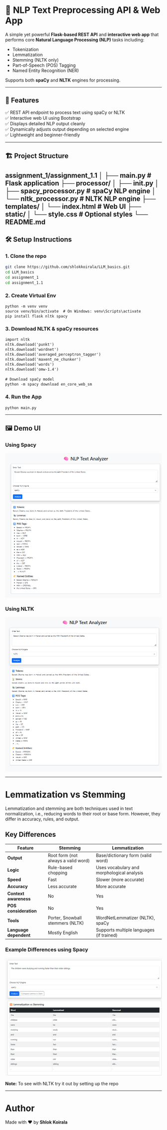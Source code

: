 # 🧠 NLP Text Preprocessing API & Web App

A simple yet powerful **Flask-based REST API** and **interactive web app** that performs core **Natural Language Processing (NLP)** tasks including:

- Tokenization
- Lemmatization
- Stemming (NLTK only)
- Part-of-Speech (POS) Tagging
- Named Entity Recognition (NER)

Supports both **spaCy** and **NLTK** engines for processing.

---

## 🚀 Features

✅ REST API endpoint to process text using spaCy or NLTK  
✅ Interactive web UI using Bootstrap  
✅ Displays detailed NLP output cleanly  
✅ Dynamically adjusts output depending on selected engine  
✅ Lightweight and beginner-friendly

---
## 🏗️ Project Structure

assignment_1/assignment_1.1
│
├── main.py # Flask application
├── processor/
│ ├── init.py
│ ├── spacy_processor.py # spaCy NLP engine
│ └── nltk_processor.py # NLTK NLP engine
├── templates/
│ └── index.html # Web UI
├── static/
│ └── style.css # Optional styles
└── README.md
---
## 🛠️ Setup Instructions

### 1. Clone the repo

```bash
git clone https://github.com/shlokkoirala/LLM_basics.git
cd LLM_basics
cd assignment_1
cd assignment_1.1
```
### 2. Create Virtual Env
```
python -m venv venv
source venv/bin/activate  # On Windows: venv\Scripts\activate
pip install flask nltk spacy
```
### 3. Download NLTK & spaCy resources
```# Run in a Python shell
import nltk
nltk.download('punkt')
nltk.download('wordnet')
nltk.download('averaged_perceptron_tagger')
nltk.download('maxent_ne_chunker')
nltk.download('words')
nltk.download('omw-1.4')

# Download spaCy model
python -m spacy download en_core_web_sm

```
### 4. Run the App
```
python main.py
```
---

## 🖼️ Demo UI
### Using Spacy
![Use Spacy](images/use_spacy.png)

### Using NLTK
![Use NLTK](images/use_NLTK.png)

---

# Lemmatization vs Stemming

Lemmatization and stemming are both techniques used in text normalization, i.e., reducing words to their root or base form. However, they differ in accuracy, rules, and output.

## Key Differences

| **Feature**           | **Stemming**                                      | **Lemmatization**                                |
|-----------------------|---------------------------------------------------|--------------------------------------------------|
| **Output**            | Root form (not always a valid word)              | Base/dictionary form (valid word)               |
| **Logic**             | Rule-based chopping                              | Uses vocabulary and morphological analysis      |
| **Speed**             | Fast                                              | Slower (more accurate)                          |
| **Accuracy**          | Less accurate                                     | More accurate                                   |
| **Context awareness** | No                                                | Yes                                             |
| **POS consideration** | No                                                | Yes                                             |
| **Tools**             | Porter, Snowball stemmers (NLTK)                 | WordNetLemmatizer (NLTK), spaCy                 |
| **Language dependent**| Mostly English                                   | Supports multiple languages (if trained)        |

### Example Differences using Spacy
![Lemmatization vs Stemming](images/lemmavsstemming.png)

**Note:** To see with NLTK try it out by setting up the repo

---

# Author
Made with ❤️ by  **Shlok Koirala**